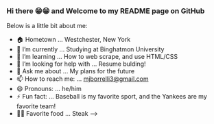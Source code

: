 ### Hi there 😁😁 and Welcome to my README page on GitHub

Below is a little bit about me:

- 🏠 Hometown ... Westchester, New York
- 🔭 I’m currently ... Studying at Binghatmon University
- 🌱 I’m learning ... How to web scrape, and use HTML/CSS
- 🤔 I’m looking for help with ... Resume bulding!
- 💬 Ask me about ... My plans for the future
- 📫 How to reach me: ... mjborrelli3@gmail.com
- 😄 Pronouns: ... he/him
- ⚡ Fun fact: ... Baseball is my favorite sport, and the Yankees are my favorite team!
-  🍞🥞 Favorite food ... Steak
-->
